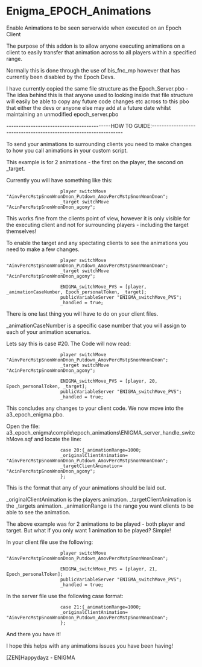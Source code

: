 # Enigma_EPOCH_Animations
Enable Animations to be seen serverwide when executed on an Epoch Client

The purpose of this addon is to allow anyone executing animations on a client to easily transfer that animation across to all players within a specified range.

Normally this is done through the use of bis_fnc_mp however that has currently been disabled by the Epoch Devs.

I have currently copied the same file structure as the Epoch_Server.pbo - 
The idea behind this is that anyone used to looking inside that file structure will easily be able to copy any future code changes etc across to this pbo that either the devs or anyone else may add at a future date whilst maintaining an unmodified epoch_server.pbo


-------------------------------------------HOW TO GUIDE:------------------------------------------------------------------

To send your animations to surrounding clients you need to make changes to how you call animations in your custom script.


This example is for 2 animations - the first on the player, the second on _target.

Currently you will have something like this:


						
						player switchMove "AinvPercMstpSnonWnonDnon_Putdown_AmovPercMstpSnonWnonDnon";
  						_target switchMove "AcinPercMstpSnonWnonDnon_agony";

						
						
This works fine from the clients point of view, however it is only visible for the executing client and not for surrounding players - including the target themselves!

						
To enable the target and any spectating clients to see the animations you need to make a few changes.

			
						player switchMove "AinvPercMstpSnonWnonDnon_Putdown_AmovPercMstpSnonWnonDnon";
  						_target switchMove "AcinPercMstpSnonWnonDnon_agony";
						
						ENIGMA_switchMove_PVS = [player, _animationCaseNumber, Epoch_personalToken, _target];
						publicVariableServer "ENIGMA_switchMove_PVS";
						_handled = true;
						
						
						
There is one last thing you will have to do on your client files. 

_animationCaseNumber is a specific case number that you will assign to each of your animation scenarios.

Lets say this is case #20. The Code will now read:


						player switchMove "AinvPercMstpSnonWnonDnon_Putdown_AmovPercMstpSnonWnonDnon";
  						_target switchMove "AcinPercMstpSnonWnonDnon_agony";
						
						ENIGMA_switchMove_PVS = [player, 20, Epoch_personalToken, _target];
						publicVariableServer "ENIGMA_switchMove_PVS";
						_handled = true;



This concludes any changes to your client code. We now move into the a3_epoch_enigma.pbo.


Open the file: a3_epoch_enigma\compile\epoch_animations\ENIGMA_server_handle_switchMove.sqf and locate the line:


						case 20:{_animationRange=1000;
						_originalClientAnimation= "AinvPercMstpSnonWnonDnon_Putdown_AmovPercMstpSnonWnonDnon";
						_targetClientAnimation= "AcinPercMstpSnonWnonDnon_agony";
						};

						
						
This is the format that any of your animations should be laid out.



_originalClientAnimation is the players animation.
_targetClientAnimation is the _targets animation.
_animationRange is the range you want clients to be able to see the animation.


The above example was for 2 animations to be played - both player and target. But what if you only want 1 animation to be played? Simple! 


In your client file use the following:


						player switchMove "AinvPercMstpSnonWnonDnon_Putdown_AmovPercMstpSnonWnonDnon";
						
						ENIGMA_switchMove_PVS = [player, 21, Epoch_personalToken];
						publicVariableServer "ENIGMA_switchMove_PVS";
						_handled = true;


In the server file use the following case format:

						case 21:{_animationRange=1000;
						_originalClientAnimation= "AinvPercMstpSnonWnonDnon_Putdown_AmovPercMstpSnonWnonDnon";
						};


And there you have it!


I hope this helps with any animations issues you have been having!

[ZEN]Happydayz - ENIGMA
